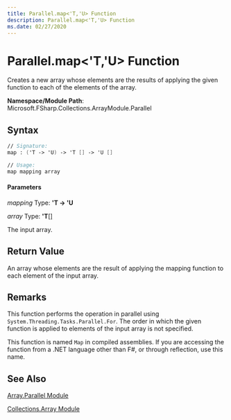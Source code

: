 ```yaml
---
title: Parallel.map<'T,'U> Function
description: Parallel.map<'T,'U> Function
ms.date: 02/27/2020
---
```


# Parallel.map<'T,'U> Function

Creates a new array whose elements are the results of applying the given function to each of the elements of the array.

**Namespace/Module Path**: Microsoft.FSharp.Collections.ArrayModule.Parallel

## Syntax

```fsharp
// Signature:
map : ('T -> 'U) -> 'T [] -> 'U []

// Usage:
map mapping array
```

#### Parameters
*mapping*
Type: **'T -&gt; 'U**

*array*
Type: **'T**[[]](https://msdn.microsoft.com/library/def20292-9aae-4596-9275-b94e594f8493)

The input array.

## Return Value

An array whose elements are the result of applying the mapping function to each element of the input array.

## Remarks
This function performs the operation in parallel using `System.Threading.Tasks.Parallel.For`. The order in which the given function is applied to elements of the input array is not specified.

This function is named `Map` in compiled assemblies. If you are accessing the function from a .NET language other than F#, or through reflection, use this name.

## See Also
[Array.Parallel Module](array.parallel-module.md)

[Collections.Array Module](../index.md)
